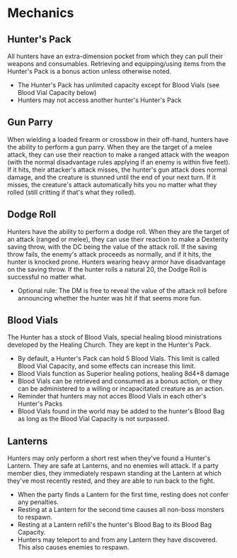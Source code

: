 # Mechanics
## Hunter's Pack
All hunters have an extra-dimension pocket from which they can pull their weapons and consumables. Retrieving and equipping/using items from the Hunter's Pack is a bonus action unless otherwise noted.
- The Hunter's Pack has unlimited capacity except for Blood Vials (see Blood Vial Capacity below)
- Hunters may not access another hunter's Hunter's Pack

## Gun Parry
When wielding a loaded firearm or crossbow in their off-hand, hunters have the ability to perform a gun parry. When they are the target of a melee attack, they can use their reaction to make a ranged attack with the weapon (with the normal disadvantage rules applying if an enemy is within five feet). If it hits, their attacker's attack misses, the hunter's gun attack does normal damage, and the creature is stunned until the end of your next turn. If it misses, the creature's attack automatically hits you no matter what they rolled (still critting if that's what they rolled).

## Dodge Roll
Hunters have the ability to perform a dodge roll. When they are the target of an attack (ranged or melee), they can use their reaction to make a Dexterity saving throw, with the DC being the value of the attack roll. If the saving throw fails, the enemy's attack proceeds as normally, and if it hits, the hunter is knocked prone. Hunters wearing heavy armor have disadvantage on the saving throw. If the hunter rolls a natural 20, the Dodge Roll is successful no matter what.

- Optional rule: The DM is free to reveal the value of the attack roll before announcing whether the hunter was hit if that seems more fun.

## Blood Vials
The Hunter has a stock of Blood Vials, special healing blood ministrations developed by the Healing Church. They are kept in the Hunter's Pack.
- By default, a Hunter's Pack can hold 5 Blood Vials. This limit is called Blood Vial Capacity, and some effects can increase this limit.
- Blood Vials function as Superior healing potions, healing 8d4+8 damage
- Blood Vials can be retrieved and consumed as a bonus action, or they can be administered to a willing or incapacitated creature as an action. 
- Reminder that hunters may not acces Blood Vials in each other's Hunter's Packs
- Blood Vials found in the world may be added to the hunter's Blood Bag as long as the Blood Vial Capacity is not surpassed.

## Lanterns
Hunters may only perform a short rest when they've found a Hunter's Lantern. They are safe at Lanterns, and no enemies will attack. If a party member dies, they immediately respawn standing at the Lantern at which they've most recently rested, and they are able to run back to the fight.
- When the party finds a Lantern for the first time, resting does not confer any penalties. 
- Resting at a Lantern for the second time causes all non-boss monsters to respawn.
- Resting at a Lantern refill's the hunter's Blood Bag to its Blood Bag Capacity.
- Hunters may teleport to and from any Lantern they have discovered. This also causes enemies to respawn.
